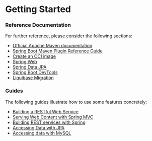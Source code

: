 # Getting Started

### Reference Documentation
For further reference, please consider the following sections:

* [Official Apache Maven documentation](https://maven.apache.org/guides/index.html)
* [Spring Boot Maven Plugin Reference Guide](https://docs.spring.io/spring-boot/docs/3.1.0/maven-plugin/reference/html/)
* [Create an OCI image](https://docs.spring.io/spring-boot/docs/3.1.0/maven-plugin/reference/html/#build-image)
* [Spring Web](https://docs.spring.io/spring-boot/docs/3.1.0/reference/htmlsingle/#web)
* [Spring Data JPA](https://docs.spring.io/spring-boot/docs/3.1.0/reference/htmlsingle/#data.sql.jpa-and-spring-data)
* [Spring Boot DevTools](https://docs.spring.io/spring-boot/docs/3.1.0/reference/htmlsingle/#using.devtools)
* [Liquibase Migration](https://docs.spring.io/spring-boot/docs/3.1.0/reference/htmlsingle/#howto.data-initialization.migration-tool.liquibase)

### Guides
The following guides illustrate how to use some features concretely:

* [Building a RESTful Web Service](https://spring.io/guides/gs/rest-service/)
* [Serving Web Content with Spring MVC](https://spring.io/guides/gs/serving-web-content/)
* [Building REST services with Spring](https://spring.io/guides/tutorials/rest/)
* [Accessing Data with JPA](https://spring.io/guides/gs/accessing-data-jpa/)
* [Accessing data with MySQL](https://spring.io/guides/gs/accessing-data-mysql/)

